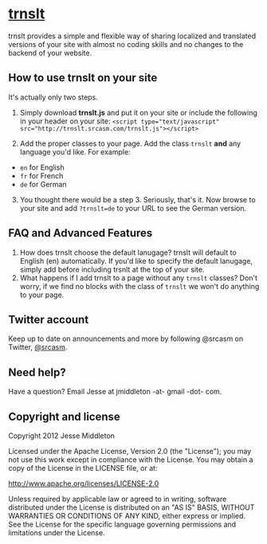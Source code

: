 [trnslt](http://trnslt.com)
=================

trnslt provides a simple and flexible way of sharing localized and translated versions of your site with almost no coding skills and no changes to the backend of your website.


How to use trnslt on your site
-----------

It's actually only two steps.

1. Simply download **trnslt.js** and put it on your site or include the following in your header on your site:
   `<script type="text/javascript" src="http://trnslt.srcasm.com/trnslt.js"></script>`

2. Add the proper classes to your page. Add the class `trnslt` **and** any language you'd like. For example:
 * `en` for English
 * `fr` for French
 * `de` for German

3. You thought there would be a step 3. Seriously, that's it. Now browse to your site and add `?trnslt=de` to your URL to see the German version.


FAQ and Advanced Features
---------------
1. How does trnslt choose the default lanugage?
   trnslt will default to English (en) automatically. If you'd like to specify the default lanugage, simply add <script>var trnsltDefaultLanguage = "de"; </script> before including trsnlt at the top of your site.
2. What happens if I add trnslt to a page without any `trnslt` classes?
   Don't worry, if we find no blocks with the class of `trnslt` we won't do anything to your page.


Twitter account
---------------

Keep up to date on announcements and more by following @srcasm on Twitter, [@srcasm](http://twitter.com/srcasm).



Need help?
------------

Have a question? Email Jesse at jmiddleton -at- gmail -dot- com.



Copyright and license
---------------------

Copyright 2012 Jesse Middleton

Licensed under the Apache License, Version 2.0 (the "License");
you may not use this work except in compliance with the License.
You may obtain a copy of the License in the LICENSE file, or at:

   http://www.apache.org/licenses/LICENSE-2.0

Unless required by applicable law or agreed to in writing, software
distributed under the License is distributed on an "AS IS" BASIS,
WITHOUT WARRANTIES OR CONDITIONS OF ANY KIND, either express or implied.
See the License for the specific language governing permissions and
limitations under the License.
